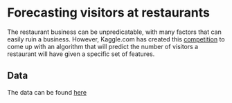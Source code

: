 # Forecasting visitors at restaurants
The restaurant business can be unpredicatable, with many factors that can easily ruin a business. However, Kaggle.com has created this [competition](https://www.kaggle.com/c/recruit-restaurant-visitor-forecasting) to come up with an algorithm that will predict the number of visitors a restaurant will have given a specific set of features.
## Data
The data can be found [here](https://www.kaggle.com/c/recruit-restaurant-visitor-forecasting/data)
